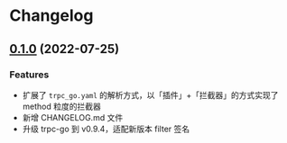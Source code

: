 # Changelog

## [0.1.0](https://git.woa.com/trpc-go/trpc-filter/tree/filterextensions/v0.1.0) (2022-07-25)

### Features

- 扩展了 `trpc_go.yaml` 的解析方式，以「插件」+「拦截器」的方式实现了 method 粒度的拦截器
- 新增 CHANGELOG.md 文件
- 升级 trpc-go 到 v0.9.4，适配新版本 filter 签名